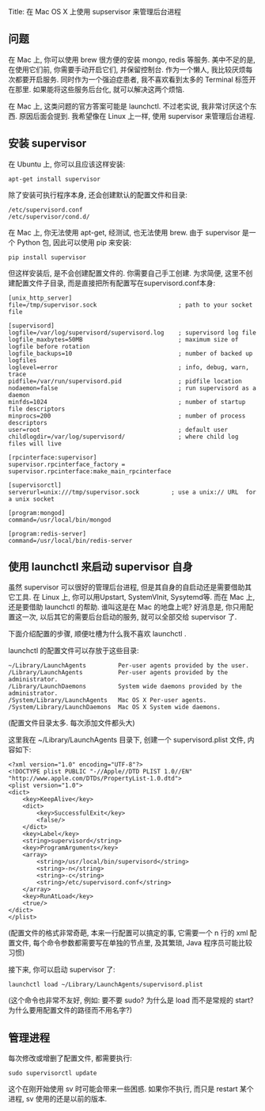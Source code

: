 Title: 在 Mac OS X 上使用 supservisor 来管理后台进程

## 问题

在 Mac 上, 你可以使用 brew 很方便的安装 mongo, redis 等服务. 美中不足的是, 在使用它们前, 你需要手动开启它们, 并保留控制台. 作为一个懒人, 我比较厌烦每次都要开启服务. 同时作为一个强迫症患者, 我不喜欢看到太多的 Terminal 标签开在那里. 如果能将这些服务后台化, 就可以解决这两个烦恼.

在 Mac 上, 这类问题的官方答案可能是 launchctl. 不过老实说, 我非常讨厌这个东西. 原因后面会提到. 我希望像在 Linux 上一样, 使用 supervisor 来管理后台进程. 

## 安装 supervisor

在 Ubuntu 上, 你可以且应该这样安装:

	apt-get install supervisor

除了安装可执行程序本身, 还会创建默认的配置文件和目录:

	/etc/supervisord.conf
	/etc/supervisor/cond.d/

在 Mac 上, 你无法使用 apt-get, 经测试, 也无法使用 brew. 由于 supervisor 是一个 Python 包, 因此可以使用 pip 来安装:

	pip install supervisor

但这样安装后, 是不会创建配置文件的. 你需要自己手工创建. 为求简便, 这里不创建配置文件子目录, 而是直接把所有配置写在supervisord.conf本身:

	[unix_http_server]
	file=/tmp/supervisor.sock                       ; path to your socket file

	[supervisord]
	logfile=/var/log/supervisord/supervisord.log    ; supervisord log file
	logfile_maxbytes=50MB                           ; maximum size of logfile before rotation
	logfile_backups=10                              ; number of backed up logfiles
	loglevel=error                                  ; info, debug, warn, trace
	pidfile=/var/run/supervisord.pid                ; pidfile location
	nodaemon=false                                  ; run supervisord as a daemon
	minfds=1024                                     ; number of startup file descriptors
	minprocs=200                                    ; number of process descriptors
	user=root                                       ; default user
	childlogdir=/var/log/supervisord/               ; where child log files will live

	[rpcinterface:supervisor]
	supervisor.rpcinterface_factory = supervisor.rpcinterface:make_main_rpcinterface

	[supervisorctl]
	serverurl=unix:///tmp/supervisor.sock         ; use a unix:// URL  for a unix socket

	[program:mongod]
	command=/usr/local/bin/mongod

	[program:redis-server]
	command=/usr/local/bin/redis-server

## 使用 launchctl 来启动 supervisor 自身

虽然 supervisor 可以很好的管理后台进程, 但是其自身的自启动还是需要借助其它工具. 在 Linux 上, 你可以用Upstart, SystemVInit, Sysytemd等. 而在 Mac 上, 还是要借助 launchctl 的帮助. 谁叫这是在 Mac 的地盘上呢? 好消息是, 你只用配置这一次, 以后其它的需要后台启动的服务, 就可以全部交给 supervisor 了.

下面介绍配置的步骤, 顺便吐槽为什么我不喜欢 launchctl .

launchctl 的配置文件可以存放于这些目录: 

	~/Library/LaunchAgents         Per-user agents provided by the user.
	/Library/LaunchAgents          Per-user agents provided by the administrator.
	/Library/LaunchDaemons         System wide daemons provided by the administrator.
	/System/Library/LaunchAgents   Mac OS X Per-user agents.
	/System/Library/LaunchDaemons  Mac OS X System wide daemons.

(配置文件目录太多. 每次添加文件都头大)

这里我在 ~/Library/LaunchAgents 目录下, 创建一个 supervisord.plist 文件, 内容如下:


	<?xml version="1.0" encoding="UTF-8"?>
	<!DOCTYPE plist PUBLIC "-//Apple//DTD PLIST 1.0//EN" "http://www.apple.com/DTDs/PropertyList-1.0.dtd">
	<plist version="1.0">
	<dict>
	    <key>KeepAlive</key>
	    <dict>
	        <key>SuccessfulExit</key>
	        <false/>
	    </dict>
	    <key>Label</key>
	    <string>supervisord</string>
	    <key>ProgramArguments</key>
	    <array>
	        <string>/usr/local/bin/supervisord</string>
	        <string>-n</string>
	        <string>-c</string>
	        <string>/etc/supervisord.conf</string>
	    </array>
	    <key>RunAtLoad</key>
	    <true/>
	</dict>
	</plist>

(配置文件的格式非常奇葩, 本来一行配置可以搞定的事, 它需要一个 n 行的 xml 配置文件, 每个命令参数都需要写在单独的节点里, 及其繁琐, Java 程序员可能比较习惯)

接下来, 你可以启动 supervisor 了:

	launchctl load ~/Library/LaunchAgents/supervisord.plist

(这个命令也非常不友好, 例如: 要不要 sudo? 为什么是 load 而不是常规的 start? 为什么要用配置文件的路径而不用名字?)

## 管理进程

每次修改或增删了配置文件, 都需要执行:

	sudo supervisorctl update

这个在刚开始使用 sv 时可能会带来一些困惑. 如果你不执行, 而只是 restart 某个进程, sv 使用的还是以前的版本.